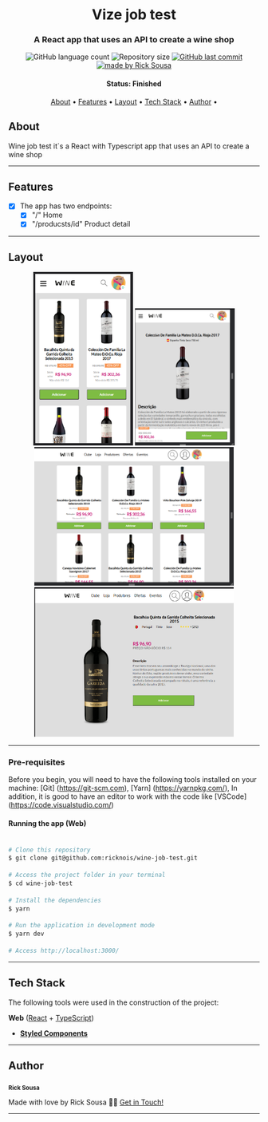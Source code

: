 <h1 align="center">
   Vize job test
</h1>

<h3 align="center">
    A React app that uses an API to create a wine shop
</h3>

<p align="center">
  <img alt="GitHub language count" src="https://img.shields.io/github/languages/count/ricknois/wine-job-test?color=%2304D361">

  <img alt="Repository size" src="https://img.shields.io/github/repo-size/ricknois/wine-job-test">
  
  <a href="https://github.com/ricknois/wine-job-test/commits/master">
    <img alt="GitHub last commit" src="https://img.shields.io/github/last-commit/ricknois/wine-job-test">
  </a>

  <a href="https://ricknois.github.io/">
    <img alt="made by Rick Sousa" src="https://img.shields.io/badge/made%20by-Rick Sousa-%237519C1">
  </a>
  
<h4 align="center">
  Status: Finished
</h4>

<p align="center">
 <a href="#about">About</a> •
 <a href="#features">Features</a> •
 <a href="#layout">Layout</a> •
 <a href="#tech-stack">Tech Stack</a> •
 <a href="#author">Author</a> •

</p>

## About

Wine job test it`s a React with Typescript app that uses an API to create a wine shop

---

## Features

- [x] The app has two endpoints:
  - [x] "/" Home
  - [x] "/producsts/id" Product detail

---

## Layout

<p align="center">
  <img alt="layout" title="#App" src="./resources/1.png" width="200px">

  <img alt="layout" title="#App" src="./resources/4.png" width="200px">
  
  <img alt="layout" title="#App" src="./resources/2.png" width="400px">

  <img alt="layout" title="#App" src="./resources/3.png" width="400px">
  
</p>

---

### Pre-requisites

Before you begin, you will need to have the following tools installed on your machine:
[Git] (<https://git-scm.com>),
[Yarn] (<https://yarnpkg.com/>),
In addition, it is good to have an editor to work with the code like [VSCode] (<https://code.visualstudio.com/>)

#### Running the app (Web)

```bash

# Clone this repository
$ git clone git@github.com:ricknois/wine-job-test.git

# Access the project folder in your terminal
$ cd wine-job-test

# Install the dependencies
$ yarn

# Run the application in development mode
$ yarn dev

# Access http://localhost:3000/

```

---

## Tech Stack

The following tools were used in the construction of the project:

**Web**  ([React](https://reactjs.org/)  +  [TypeScript](https://www.typescriptlang.org/))

- **[Styled Components](https://styled-components.com/)**

---

## Author

 <sub><b>Rick Sousa</b></sub>
 <br />

Made with love by Rick Sousa 👋🏽 [Get in Touch!](https://www.linkedin.com/in/ricknois/)

---
